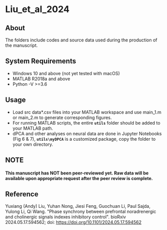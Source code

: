 # Liu_et_al_2024
## About
The folders include codes and source data used during the production of the manuscript.

## System Requirements
- Windows 10 and above (not yet tested with macOS)
- MATLAB R2018a and above
- Python -V >=3.6

## Usage
- Load src data\*.csv files  into your MATLAB workspace and use main_1.m or main_2.m to generate corresponding figures.
- For running MATLAB scripts, the entire **`utils`** folder should be added to your MATLAB path.
- dPCA and other analyses on neural data are done in Jupyter Notebooks (Fig 6 & 7), **`utils\myDPCA`** is a customized package, copy the folder to your own directory.


## NOTE
#### This manuscript has NOT been peer-reviewed yet. Raw data will be available upon appropriate request after the peer review is complete.
## Reference
Yuxiang (Andy) Liu, Yuhan Nong, Jiesi Feng, Guochuan Li, Paul Sajda, Yulong Li, Qi Wang. "Phase synchrony between prefrontal noradrenergic and cholinergic signals indexes inhibitory control". bioRxiv 2024.05.17.594562; doi: https://doi.org/10.1101/2024.05.17.594562
